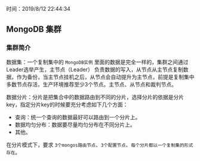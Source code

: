 时间：2019/8/12 22:44:34  

## MongoDB 集群  

### 集群简介  
数据集：一个复制集中的 `MongoDB实例` 里面的数据是完全一样的，集群之间通过Leader选举产生，主节点（Leader） 负责数据的写入，从节点从主节点复制数据，作为备份，当主节点挂机之后，从节点会自动提升为主节点，前提是复制集中多数节点存活，生产环境推荐至少3个节点。主节点、从节点和裁判节点。

数据分片：分片是把集合中的数据路由到不同的分片，选择分片的依据是分片key，指定分片key的时候要充分考虑如下几个方面：

* 查询：统一个查询的数据最好可以路由到一个分片上。
* 数据均匀分布：数据要尽量均匀分布在不同分片上。
* 其他。

在分片模式下，要求 `3个mongos路由节点`、`3个配置节点`、`每个分片都以一个复制集的形式存在`。